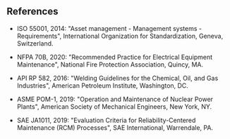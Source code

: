 ## References

-	ISO 55001, 2014: "Asset management - Management systems - Requirements", International Organization for Standardization, Geneva, Switzerland.
	
-	NFPA 70B, 2020: "Recommended Practice for Electrical Equipment Maintenance", National Fire Protection Association, Quincy, MA.
	
-	API RP 582, 2016: "Welding Guidelines for the Chemical, Oil, and Gas Industries", American Petroleum Institute, Washington, DC.
	
-	ASME POM-1, 2019: "Operation and Maintenance of Nuclear Power Plants", American Society of Mechanical Engineers, New York, NY.
	
-	SAE JA1011, 2019: "Evaluation Criteria for Reliability-Centered Maintenance (RCM) Processes", SAE International, Warrendale, PA.